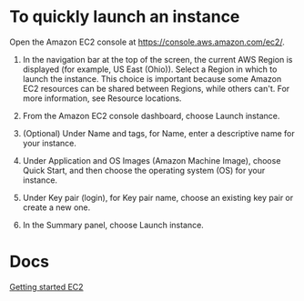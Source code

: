 

# To quickly launch an instance
Open the Amazon EC2 console at https://console.aws.amazon.com/ec2/.

1. In the navigation bar at the top of the screen, the current AWS Region is displayed (for example, US East (Ohio)). Select a Region in which to launch the instance. This choice is important because some Amazon EC2 resources can be shared between Regions, while others can't. For more information, see Resource locations.

2. From the Amazon EC2 console dashboard, choose Launch instance.

3.  (Optional) Under Name and tags, for Name, enter a descriptive name for your instance.

4. Under Application and OS Images (Amazon Machine Image), choose Quick Start, and then choose the operating system (OS) for your instance.

5. Under Key pair (login), for Key pair name, choose an existing key pair or create a new one.

6. In the Summary panel, choose Launch instance.

# Docs 

[Getting started EC2](https://docs.aws.amazon.com/AWSEC2/latest/UserGuide/EC2_GetStarted.html?icmpid=docs_ec2_console)


